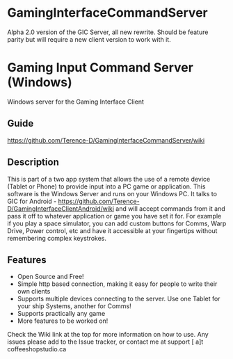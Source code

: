 # GamingInterfaceCommandServer
Alpha 2.0 version of the GIC Server, all new rewrite.  Should be feature parity but will require a new client version to work with it.

# Gaming Input Command Server (Windows)
Windows server for the Gaming Interface Client

## Guide
 https://github.com/Terence-D/GamingInterfaceCommandServer/wiki

## Description
This is part of a  two app system that allows the use of a remote device (Tablet or Phone) to provide input into a PC game or application.  This software is the Windows Server and runs on your Windows PC.  It talks to GIC for Android - https://github.com/Terence-D/GamingInterfaceClientAndroid/wiki and will accept commands from it and pass it off to whatever application or game you have set it for.  For example if you play a space simulator, you can add custom buttons for Comms, Warp Drive, Power control, etc and have it accessible at your fingertips without remembering complex keystrokes.

## Features
* Open Source and Free!
* Simple http based connection, making it easy for people to write their own clients
* Supports multiple devices connecting to the server.  Use one Tablet for your ship Systems, another for Comms!
* Supports practically any game
* More features to be worked on!

Check the Wiki link at the top for more information on how to use.  Any issues please add to the Issue tracker, or contact me at support [ a]t coffeeshopstudio.ca


